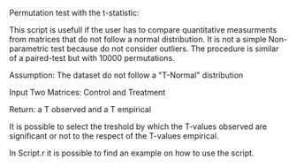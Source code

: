 Permutation test with the t-statistic:

This script is usefull if the user has to compare quantitative measurments from matrices that do not follow a normal distribution. It is not a simple Non-parametric test because do not consider outliers. The procedure is similar of a paired-test but with 10000 permutations. 

Assumption: The dataset do not follow a "T-Normal" distribution

Input Two Matrices: Control and Treatment

Return: a T observed and a T empirical

It is possible to select the treshold by which the T-values observed are significant or not to the respect of the T-values empirical. 

In Script.r it is possible to find an example on how to use the script.  
